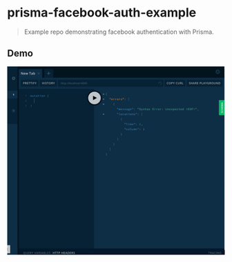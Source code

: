 # prisma-facebook-auth-example

>Example repo demonstrating facebook authentication with Prisma.

## Demo

<img align="center" src="screens/demo.gif">